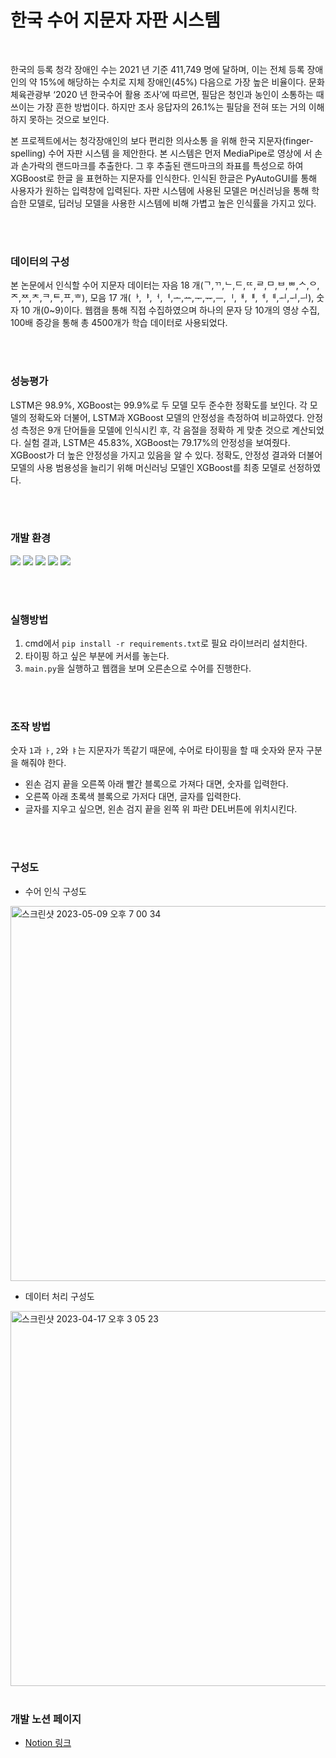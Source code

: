 # 한국 수어 지문자 자판 시스템 

<br>

한국의 등록 청각 장애인 수는 2021 년 기준 411,749 명에 달하며, 이는 전체 등록 장애인의 약 15%에 해당하는 수치로 지체 장애인(45%) 다음으로 가장 높은 비율이다.
문화체육관광부 ‘2020 년 한국수어 활용 조사’에 따르면, 필담은 청인과 농인이 소통하는 때 쓰이는 가장 흔한 방법이다. 하지만 조사 응답자의 26.1%는 필담을 전혀 또는 거의 이해하지 못하는 것으로 보인다.

본 프로젝트에서는 청각장애인의 보다 편리한 의사소통 을 위해 한국 지문자(finger-spelling) 수어 자판 시스템 을 제안한다. 
본 시스템은 먼저 MediaPipe로 영상에 서 손과 손가락의 랜드마크를 추출한다. 그 후 추출된 랜드마크의 좌표를 특성으로 하여 XGBoost로 한글 을 표현하는 지문자를 인식한다. 인식된 한글은 PyAutoGUI를 통해 사용자가 원하는 입력창에 입력된다. 자판 시스템에 사용된 모델은 머신러닝을 통해 학습한 모델로, 딥러닝 모델을 사용한 시스템에 비해 가볍고 높은 인식률을 가지고 있다.

<br>
<br>

### 데이터의 구성

본 논문에서 인식할 수어 지문자 데이터는 자음 18 개(ᄀ,ᄁ,ᄂ,ᄃ,ᄄ,ᄅ,ᄆ,ᄇ,ᄈ,ᄉ,ᄋ,ᄌ,ᄍ,ᄎ,ᄏ,ᄐ,ᄑ,ᄒ), 모음 17 개(ᅡ,ᅣ,ᅥ,ᅧ,ᅩ,ᅭ,ᅮ,ᅲ,ᅳ,ᅵ,ᅢ,ᅤ,ᅦ,ᅨ,ᅬ,ᅱ,ᅴ), 숫자 10 개(0~9)이다. 웹캠을 통해 직접 수집하였으며 하나의 문자 당 10개의 영상 수집, 100배 증강을 통해 총 4500개가 학습 데이터로 사용되었다.

<br>
<br>

### 성능평가 
LSTM은 98.9%, XGBoost는 99.9%로 두 모델 모두 준수한 정확도를 보인다.
  각 모델의 정확도와 더불어, LSTM과 XGBoost 모델의 안정성을 측정하여 비교하였다.
 안정성 측정은 9개 단어들을 모델에 인식시킨 후, 각 음절을 정확하 게 맞춘 것으로 계산되었다. 실험 결과, LSTM은 45.83%, XGBoost는 79.17%의 안정성을 보여줬다. XGBoost가 더 높은 안정성을 가지고 있음을 알 수 있다. 정확도, 안정성 결과와 더불어 모델의 사용 범용성을 늘리기 위해 머신러닝 모델인 XGBoost를 최종 모델로 선정하였다.

<br>
<br>

### 개발 환경
<img src="https://img.shields.io/badge/Python-3776AB?style=for-the-badge&logo=Python&logoColor=white"/> <img src="https://img.shields.io/badge/TensorFlow-FF6F00?style=for-the-badge&logo=TensorFlow&logoColor=white"/> <img src="https://img.shields.io/badge/Keras-D00000?style=for-the-badge&logo=Keras&logoColor=white"/> <img src="https://img.shields.io/badge/scikit_learn-F7931E?style=for-the-badge&logo=scikit-learn&logoColor=white"/> <img src="https://img.shields.io/badge/OpenCV-5C3EE8?style=for-the-badge&logo=OpenCV&logoColor=white"/>
<!-- plastic, flat, flat-square, for-the-badge, social -->

<br>
<br>

### 실행방법

1. cmd에서 `pip install -r requirements.txt`로 필요 라이브러리 설치한다.
2. 타이핑 하고 싶은 부분에 커서를 놓는다.
3. `main.py`을 실행하고 웹캠을 보며 오른손으로 수어를 진행한다.

<br>
<br>

### 조작 방법

숫자 `1`과 `ㅏ`, `2`와 `ㅑ`는 지문자가 똑같기 때문에, 수어로 타이핑을 할 때 숫자와 문자 구분을 해줘야 한다. 

- 왼손 검지 끝을 오른쪽 아래 빨간 블록으로 가져다 대면, 숫자를 입력한다.
- 오른쪽 아래 초록색 블록으로 가저다 대면, 글자를 입력한다.
- 글자를 지우고 싶으면, 왼손 검지 끝을 왼쪽 위 파란 DEL버튼에 위치시킨다. 

<br>
<br>

### 구성도


- 수어 인식 구성도
<img width="600" alt="스크린샷 2023-05-09 오후 7 00 34" src="https://user-images.githubusercontent.com/120548753/237063175-1ee37ccd-6739-440f-afd1-13f113d25d10.png">


- 데이터 처리 구성도
<img width="600" alt="스크린샷 2023-04-17 오후 3 05 23" src="https://user-images.githubusercontent.com/120548753/233043114-b95615d8-4b30-49e5-81e3-db6516f49c9b.png">

<br>
<br>


### 개발 노션 페이지
- [Notion 링크](https://rammm.notion.site/8cbcbdcc3df34477888c92ed92233b13)

